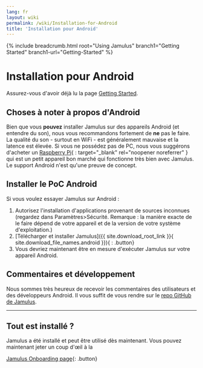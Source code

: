 ```yaml
---
lang: fr
layout: wiki
permalink: /wiki/Installation-for-Android
title: 'Installation pour Android'
---
```


{% include breadcrumb.html root="Using Jamulus" branch1="Getting Started" branch1-url="Getting-Started" %}


# Installation pour Android

Assurez-vous d'avoir déjà lu la page [Getting Started](Getting-Started).

## Choses à noter à propos d'Android

Bien que vous **pouvez** installer Jamulus sur des appareils Android (et entendre du son), nous vous recommandons fortement de **ne** pas le faire. La qualité du son - surtout en WiFi - est généralement mauvaise et la latence est élevée. Si vous ne possédez pas de PC, nous vous suggérons d'acheter un [Raspberry Pi](https://www.raspberrypi.org/){ : target="_blank" rel="noopener noreferrer" } qui est un petit appareil bon marché qui fonctionne très bien avec Jamulus. Le support Android n'est qu'une preuve de concept.

## Installer le PoC Android

Si vous voulez essayer Jamulus sur Android :

1. Autorisez l'installation d'applications provenant de sources inconnues (regardez dans Paramètres>Sécurité. Remarque : la manière exacte de le faire dépend de votre appareil et de la version de votre système d'exploitation.)
1. [Télécharger et installer Jamulus]({{ site.download_root_link }}{ site.download_file_names.android }}){ : .button}
1. Vous devriez maintenant être en mesure d'exécuter Jamulus sur votre appareil Android.

## Commentaires et développement

Nous sommes très heureux de recevoir les commentaires des utilisateurs et des développeurs Android. Il vous suffit de vous rendre sur le [repo GitHub de Jamulus](https://github.com/jamulussoftware/jamulus/).

***

## Tout est installé ?

Jamulus a été installé et peut être utilisé dès maintenant. Vous pouvez maintenant jeter un coup d'œil à la

[Jamulus Onboarding page](Getting-Started){: .button}
